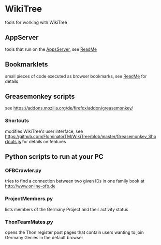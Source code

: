 # WikiTree
tools for working with WikiTree

## AppServer
tools that run on the [AppsServer](https://www.wikitree.com/wiki/Help:WikiTree_Apps_Server), see [ReadMe](AppsServer/Readme.MD)

## Bookmarklets
small pieces of code executed as browser bookmarks, see [ReadMe](Bookmarklets/Readme.MD) for details

## Greasemonkey scripts
see https://addons.mozilla.org/de/firefox/addon/greasemonkey/
### Shortcuts
modifies WikiTree's user interface, see https://github.com/FlominatorTM/WikiTree/blob/master/Greasemonkey_Shortcuts.js for details on features

## Python scripts to run at your PC
### OFBCrawler.py
tries to find a connection between two given IDs in one family book at http://www.online-ofb.de
### ProjectMembers.py
lists members of the Germany Project and their activity status

### ThonTeamMates.py
opens the Thon register post pages that contain users wanting to join Germany Genies in the default browser
